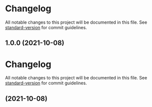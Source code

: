 # Changelog

All notable changes to this project will be documented in this file. See [standard-version](https://github.com/conventional-changelog/standard-version) for commit guidelines.

## 1.0.0 (2021-10-08)

# Changelog

All notable changes to this project will be documented in this file. See [standard-version](https://github.com/conventional-changelog/standard-version) for commit guidelines.

##  (2021-10-08)
